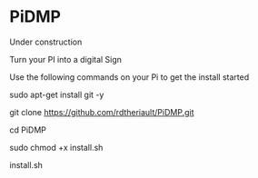 # PiDMP

Under construction

Turn your PI into a digital Sign

Use the following commands on your Pi to get the install started

sudo apt-get install git -y

git clone https://github.com/rdtheriault/PiDMP.git

cd PiDMP

sudo chmod +x install.sh

install.sh
